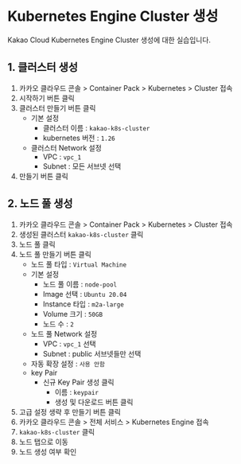 # Kubernetes Engine Cluster 생성

Kakao Cloud Kubernetes Engine Cluster 생성에 대한 실습입니다.

## 1. 클러스터 생성

1. 카카오 클라우드 콘솔 > Container Pack > Kubernetes > Cluster 접속
2. 시작하기 버튼 클릭
3. 클러스터 만들기 버튼 클릭
   - 기본 설정
     - 클러스터 이름 : `kakao-k8s-cluster`
     - kubernetes 버전 : `1.26`
   - 클러스터 Network 설정
     - VPC : `vpc_1`
     - Subnet : 모든 서브넷 선택
4. 만들기 버튼 클릭

## 2. 노드 풀 생성

1. 카카오 클라우드 콘솔 > Container Pack > Kubernetes > Cluster 접속
2. 생성된 클러스터 `kakao-k8s-cluster` 클릭
3. 노드 풀 클릭
4. 노드 풀 만들기 버튼 클릭
   - 노드 풀 타입 : `Virtual Machine`
   - 기본 설정
     - 노드 풀 이름 : `node-pool`
     - Image 선택 : `Ubuntu 20.04`
     - Instance 타입 : `m2a-large`
     - Volume 크기 : `50GB`
     - 노드 수 : `2`
   - 노드 풀 Network 설정
     - VPC : `vpc_1` 선택
     - Subnet : public 서브넷들만 선택
   - 자동 확장 설정 : `사용 안함`
   - key Pair
     - 신규 Key Pair 생성 클릭
       - 이름 : `keypair`
       - 생성 및 다운로드 버튼 클릭
5. 고급 설정 생략 후 만들기 버튼 클릭
6. 카카오 클라우드 콘솔 > 전체 서비스 > Kubernetes Engine 접속
7. `kakao-k8s-cluster` 클릭
8. 노드 탭으로 이동
9. 노드 생성 여부 확인
